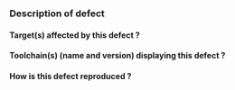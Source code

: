 <!--

   ************************************** WARNING **************************************

   Please ensure all sections of the template below are filled in and no changes
   are made to the template format.

   *************************************************************************************

-->

### Description of defect

<!--
    Add detailed description of what you are reporting.
    -->


#### Target(s) affected by this defect ?


#### Toolchain(s) (name and version) displaying this defect ?


#### How is this defect reproduced ?
